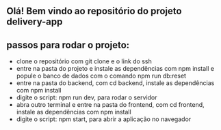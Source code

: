 ## Olá! Bem vindo ao repositório do projeto delivery-app

## passos para rodar o projeto:

 - clone o repositório com git clone e o link do ssh
 - entre na pasta do projeto e instale as dependências com npm install e popule o banco de dados com o comando npm run db:reset
 - entre na pasta do backend, com cd backend, instale as dependências com npm install
  - digite o script: npm run dev, para rodar o servidor
 - abra outro terminal e entre na pasta do frontend, com cd frontend, instale as dependências com npm install
  - digite o script: npm start, para abrir a aplicação no navegador
  